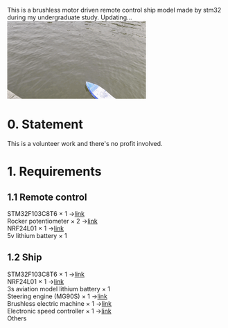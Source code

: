 This is a brushless motor driven remote control ship model made by stm32 during my undergraduate study. Updating... \
![image](https://github.com/lane-cv/ship_model/blob/master/show.gif)
# 0. Statement
This is a volunteer work and there's no profit involved.

# 1. Requirements

## 1.1 **Remote control**
STM32F103C8T6 $\times$ 1 ->[link](https://m.tb.cn/h.5xFwGkP13reQK37?tk=Z2fjWMbFNex) \
Rocker potentiometer $\times$ 2 ->[link](https://m.tb.cn/h.5xcme4sOZ0JTW2X?tk=1Te3WMbEX3z) \
NRF24L01 $\times$ 1 ->[link](https://m.tb.cn/h.5xcmQWK53v7KsK6?tk=hB39WMbwBUj) \
5v lithium battery $\times$ 1 

## 1.2 **Ship**
STM32F103C8T6 $\times$ 1 ->[link](https://m.tb.cn/h.5xFwGkP13reQK37?tk=Z2fjWMbFNex) \
NRF24L01 $\times$ 1 ->[link](https://m.tb.cn/h.5xcmQWK53v7KsK6?tk=hB39WMbwBUj) \
3s aviation model lithium battery $\times$ 1 \
Steering engine (MG90S)  $\times$ 1 ->[link](https://m.tb.cn/h.5DXc5u8oihO6gcP?tk=H8SLWMbDXlX) \
Brushless electric machine $\times$ 1 ->[link](https://m.tb.cn/h.5xFyaZGT3dzLgQW?tk=yduOWMbDMBl) \
Electronic speed controller $\times$ 1  ->[link](https://m.tb.cn/h.5xFyaZGT3dzLgQW?tk=yduOWMbDMBl) \
Others 

